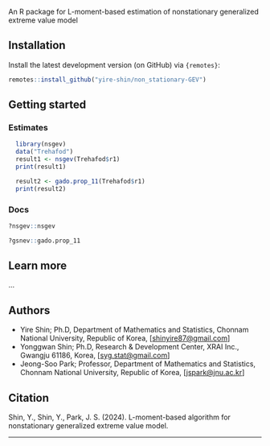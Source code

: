 An R package for L-moment-based estimation of nonstationary generalized extreme value model

## Installation

Install the latest development version (on GitHub) via `{remotes}`:

``` r
remotes::install_github("yire-shin/non_stationary-GEV")
```

## Getting started

### Estimates

``` r
  library(nsgev)
  data("Trehafod")
  result1 <- nsgev(Trehafod$r1)
  print(result1)

  result2 <- gado.prop_11(Trehafod$r1)
  print(result2)
```
### Docs

```r
?nsgev::nsgev
```

```r
?gsnev::gado.prop_11
```

## Learn more

...

## Authors

- Yire Shin; Ph.D, Department of Mathematics and Statistics, Chonnam National University, Republic of Korea, [shinyire87@gmail.com]
- Yonggwan Shin; Ph.D, Research & Development Center, XRAI Inc., Gwangju 61186, Korea, [syg.stat@gmail.com]
- Jeong-Soo Park; Professor, Department of Mathematics and Statistics, Chonnam National University, Republic of Korea, [jspark@jnu.ac.kr]

## Citation

Shin, Y., Shin, Y., Park, J. S. (2024). L-moment-based algorithm for nonstationary generalized extreme value model.

-----
